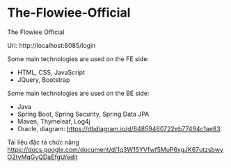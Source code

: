 # The-Flowiee-Official
The Flowiee Official

Url: http://localhost:8085/login

Some main technologies are used on the FE side:
+ HTML, CSS, JavaScript
+ JQuery, Bootstrap

Some main technologies are used on the BE side:
+ Java
+ Spring Boot, Spring Security, Spring Data JPA
+ Maven, Thymeleaf, Log4j
+ Oracle, diagram: https://dbdiagram.io/d/64859460722eb77494c1ae83

Tài liệu đặc tả chức năng
https://docs.google.com/document/d/1q3W15YVfwf5MuP6xgJK67utzsbwyO2tyMqGyQDaEfgU/edit 
